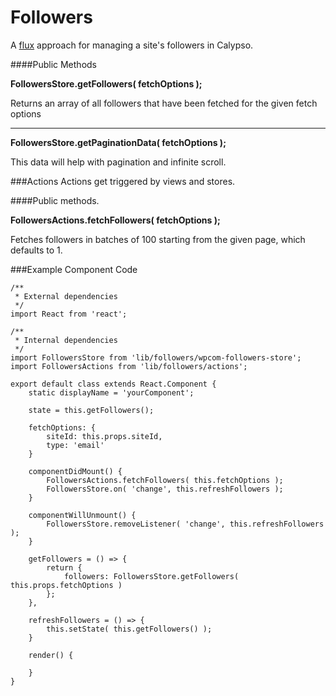 # Followers

A [flux](https://facebook.github.io/flux/docs/overview.html#content) approach for managing a site's followers in Calypso.

####Public Methods

**FollowersStore.getFollowers( fetchOptions );**

Returns an array of all followers that have been fetched for the given fetch options

---

**FollowersStore.getPaginationData( fetchOptions );**

This data will help with pagination and infinite scroll.

###Actions
Actions get triggered by views and stores.

####Public methods.

**FollowersActions.fetchFollowers( fetchOptions );**

Fetches followers in batches of 100 starting from the given page, which defaults to 1.

###Example Component Code

```es6
/**
 * External dependencies
 */
import React from 'react';

/**
 * Internal dependencies
 */
import FollowersStore from 'lib/followers/wpcom-followers-store';
import FollowersActions from 'lib/followers/actions';

export default class extends React.Component {
	static displayName = 'yourComponent';

	state = this.getFollowers();
	
	fetchOptions: {
	    siteId: this.props.siteId,
	    type: 'email'
	}
	
	componentDidMount() {
		FollowersActions.fetchFollowers( this.fetchOptions );
		FollowersStore.on( 'change', this.refreshFollowers );
	}
	
	componentWillUnmount() {
		FollowersStore.removeListener( 'change', this.refreshFollowers );
	} 
	
	getFollowers = () => {
		return {
			followers: FollowersStore.getFollowers( this.props.fetchOptions )
		};
	},

	refreshFollowers = () => {
		this.setState( this.getFollowers() );
	}
	
	render() {
		
	} 
} 
```
